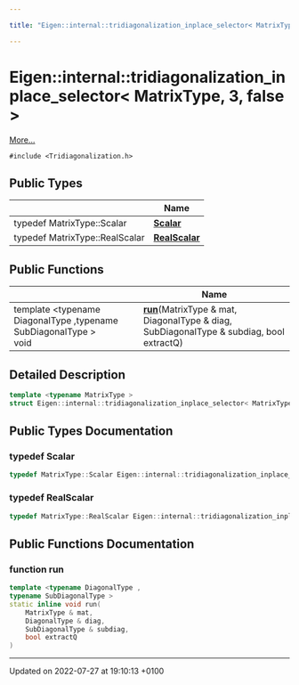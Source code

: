 ```yaml
---

title: "Eigen::internal::tridiagonalization_inplace_selector< MatrixType, 3, false >"

---
```


# Eigen::internal::tridiagonalization_inplace_selector< MatrixType, 3, false >



 [More...](#detailed-description)


`#include <Tridiagonalization.h>`

## Public Types

|                | Name           |
| -------------- | -------------- |
| typedef MatrixType::Scalar | **[Scalar](http://example.org/classes/structeigen_1_1internal_1_1tridiagonalization__inplace__selector_3_01matrixtype_00_013_00_01false_01_4/#typedef-scalar)**  |
| typedef MatrixType::RealScalar | **[RealScalar](http://example.org/classes/structeigen_1_1internal_1_1tridiagonalization__inplace__selector_3_01matrixtype_00_013_00_01false_01_4/#typedef-realscalar)**  |

## Public Functions

|                | Name           |
| -------------- | -------------- |
| template <typename DiagonalType ,typename SubDiagonalType \> <br>void | **[run](http://example.org/classes/structeigen_1_1internal_1_1tridiagonalization__inplace__selector_3_01matrixtype_00_013_00_01false_01_4/#function-run)**(MatrixType & mat, DiagonalType & diag, SubDiagonalType & subdiag, bool extractQ) |

## Detailed Description

```cpp
template <typename MatrixType >
struct Eigen::internal::tridiagonalization_inplace_selector< MatrixType, 3, false >;
```

## Public Types Documentation

### typedef Scalar

```cpp
typedef MatrixType::Scalar Eigen::internal::tridiagonalization_inplace_selector< MatrixType, 3, false >::Scalar;
```


### typedef RealScalar

```cpp
typedef MatrixType::RealScalar Eigen::internal::tridiagonalization_inplace_selector< MatrixType, 3, false >::RealScalar;
```


## Public Functions Documentation

### function run

```cpp
template <typename DiagonalType ,
typename SubDiagonalType >
static inline void run(
    MatrixType & mat,
    DiagonalType & diag,
    SubDiagonalType & subdiag,
    bool extractQ
)
```


-------------------------------

Updated on 2022-07-27 at 19:10:13 +0100